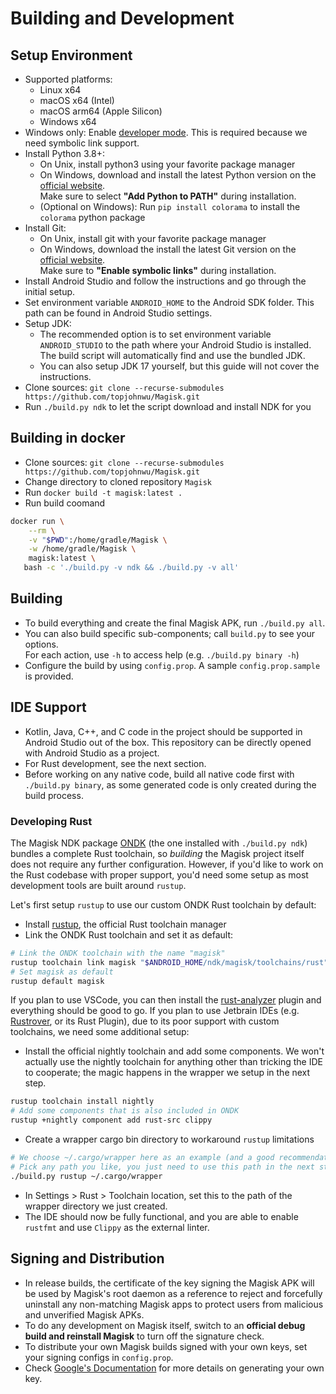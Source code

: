 # Building and Development

## Setup Environment

- Supported platforms:
  - Linux x64
  - macOS x64 (Intel)
  - macOS arm64 (Apple Silicon)
  - Windows x64
- Windows only: Enable [developer mode](https://learn.microsoft.com/en-us/windows/apps/get-started/enable-your-device-for-development). This is required because we need symbolic link support.
- Install Python 3.8+:
  - On Unix, install python3 using your favorite package manager
  - On Windows, download and install the latest Python version on the [official website](https://www.python.org/downloads/windows/).<br>
    Make sure to select **"Add Python to PATH"** during installation.
  - (Optional on Windows): Run `pip install colorama` to install the `colorama` python package
- Install Git:
  - On Unix, install git with your favorite package manager
  - On Windows, download the install the latest Git version on the [official website](https://git-scm.com/download/win).<br>
    Make sure to **"Enable symbolic links"** during installation.
- Install Android Studio and follow the instructions and go through the initial setup.
- Set environment variable `ANDROID_HOME` to the Android SDK folder. This path can be found in Android Studio settings.
- Setup JDK:
  - The recommended option is to set environment variable `ANDROID_STUDIO` to the path where your Android Studio is installed. The build script will automatically find and use the bundled JDK.
  - You can also setup JDK 17 yourself, but this guide will not cover the instructions.
- Clone sources: `git clone --recurse-submodules https://github.com/topjohnwu/Magisk.git`
- Run `./build.py ndk` to let the script download and install NDK for you

## Building in docker

- Clone sources: `git clone --recurse-submodules https://github.com/topjohnwu/Magisk.git`
- Change directory to cloned repository `Magisk`
- Run `docker build -t magisk:latest .`
- Run build coomand

```bash
docker run \
    --rm \
    -v "$PWD":/home/gradle/Magisk \
    -w /home/gradle/Magisk \
    magisk:latest \
   bash -c './build.py -v ndk && ./build.py -v all'
```

## Building

- To build everything and create the final Magisk APK, run `./build.py all`.
- You can also build specific sub-components; call `build.py` to see your options. \
  For each action, use `-h` to access help (e.g. `./build.py binary -h`)
- Configure the build by using `config.prop`. A sample `config.prop.sample` is provided.

## IDE Support

- Kotlin, Java, C++, and C code in the project should be supported in Android Studio out of the box. This repository can be directly opened with Android Studio as a project.
- For Rust development, see the next section.
- Before working on any native code, build all native code first with `./build.py binary`, as some generated code is only created during the build process.

### Developing Rust

The Magisk NDK package [ONDK](https://github.com/topjohnwu/ondk) (the one installed with `./build.py ndk`) bundles a complete Rust toolchain, so _building_ the Magisk project itself does not require any further configuration. However, if you'd like to work on the Rust codebase with proper support, you'd need some setup as most development tools are built around `rustup`.

Let's first setup `rustup` to use our custom ONDK Rust toolchain by default:

- Install [rustup](https://rustup.rs/), the official Rust toolchain manager
- Link the ONDK Rust toolchain and set it as default:

```bash
# Link the ONDK toolchain with the name "magisk"
rustup toolchain link magisk "$ANDROID_HOME/ndk/magisk/toolchains/rust"
# Set magisk as default
rustup default magisk
```

If you plan to use VSCode, you can then install the [rust-analyzer](https://marketplace.visualstudio.com/items?itemName=rust-lang.rust-analyzer) plugin and everything should be good to go. If you plan to use Jetbrain IDEs (e.g. [Rustrover](https://www.jetbrains.com/rust/), or its Rust Plugin), due to its poor support with custom toolchains, we need some additional setup:

- Install the official nightly toolchain and add some components. We won't actually use the nightly toolchain for anything other than tricking the IDE to cooperate; the magic happens in the wrapper we setup in the next step.

```bash
rustup toolchain install nightly
# Add some components that is also included in ONDK
rustup +nightly component add rust-src clippy
```

- Create a wrapper cargo bin directory to workaround `rustup` limitations

```bash
# We choose ~/.cargo/wrapper here as an example (and a good recommendation)
# Pick any path you like, you just need to use this path in the next step
./build.py rustup ~/.cargo/wrapper
```

- In Settings > Rust > Toolchain location, set this to the path of the wrapper directory we just created.
- The IDE should now be fully functional, and you are able to enable `rustfmt` and use `Clippy` as the external linter.

## Signing and Distribution

- In release builds, the certificate of the key signing the Magisk APK will be used by Magisk's root daemon as a reference to reject and forcefully uninstall any non-matching Magisk apps to protect users from malicious and unverified Magisk APKs.
- To do any development on Magisk itself, switch to an **official debug build and reinstall Magisk** to turn off the signature check.
- To distribute your own Magisk builds signed with your own keys, set your signing configs in `config.prop`.
- Check [Google's Documentation](https://developer.android.com/studio/publish/app-signing.html#generate-key) for more details on generating your own key.
